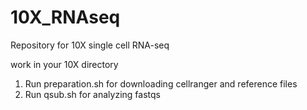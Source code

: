 # 10X_RNAseq
Repository for 10X single cell RNA-seq

work in your 10X directory

1. Run preparation.sh for downloading cellranger and reference files
2. Run qsub.sh for analyzing fastqs
